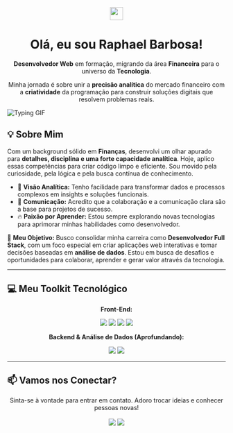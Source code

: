 <div align="center">
  <img src="https://media.giphy.com/media/hvRJCLFzcasrR4ia7z/giphy.gif" width="30">
  <h1>Olá, eu sou Raphael Barbosa!</h1>
</div>

<div align="center">
  <p><strong>Desenvolvedor Web</strong> em formação, migrando da área <strong>Financeira</strong> para o universo da <strong>Tecnologia</strong>.</p>
  <p>Minha jornada é sobre unir a <strong>precisão analítica</strong> do mercado financeiro com a <strong>criatividade</strong> da programação para construir soluções digitais que resolvem problemas reais.</p>
</div>

![Typing GIF](https://media.giphy.com/media/M9gbBd9nbDrOTu1Mqx/giphy.gif)

## 💡 Sobre Mim

Com um background sólido em **Finanças**, desenvolvi um olhar apurado para **detalhes, disciplina e uma forte capacidade analítica**. Hoje, aplico essas competências para criar código limpo e eficiente. Sou movido pela curiosidade, pela lógica e pela busca contínua de conhecimento.

- 🧠 **Visão Analítica:** Tenho facilidade para transformar dados e processos complexos em insights e soluções funcionais.
- 💬 **Comunicação:** Acredito que a colaboração e a comunicação clara são a base para projetos de sucesso.
- 🔥 **Paixão por Aprender:** Estou sempre explorando novas tecnologias para aprimorar minhas habilidades como desenvolvedor.

🎯 **Meu Objetivo:** Busco consolidar minha carreira como **Desenvolvedor Full Stack**, com um foco especial em criar aplicações web interativas e tomar decisões baseadas em **análise de dados**. Estou em busca de desafios e oportunidades para colaborar, aprender e gerar valor através da tecnologia.

---

## 💻 Meu Toolkit Tecnológico

<div align="center">

**Front-End:** <p>
  <img src="https://img.shields.io/badge/HTML5-E34F26?style=for-the-badge&logo=html5&logoColor=white" />
  <img src="https://img.shields.io/badge/CSS3-1572B6?style=for-the-badge&logo=css3&logoColor=white" />
  <img src="https://img.shields.io/badge/JavaScript-F7DF1E?style=for-the-badge&logo=javascript&logoColor=black" />
  <img src="https://img.shields.io/badge/React-61DAFB?style=for-the-badge&logo=react&logoColor=black" />
</p>

**Backend & Análise de Dados (Aprofundando):** <p>
  <img src="https://img.shields.io/badge/Python-3776AB?style=for-the-badge&logo=python&logoColor=white" />
  <img src="https://img.shields.io/badge/Java-ED8B00?style=for-the-badge&logo=openjdk&logoColor=white" />
</p>
</div>

---

## 📫 Vamos nos Conectar?

<p align="center">
  Sinta-se à vontade para entrar em contato. Adoro trocar ideias e conhecer pessoas novas!
  <br><br>
  <a href="https://www.linkedin.com/in/raphael-bda/"><img src="https://img.shields.io/badge/LinkedIn-0077B5?style=for-the-badge&logo=linkedin&logoColor=white" /></a>
  <a href="mailto:raphaelbda@outlook.com"><img src="https://img.shields.io/badge/Outlook-0078D4?style=for-the-badge&logo=microsoft-outlook&logoColor=white" /></a>
</p>

